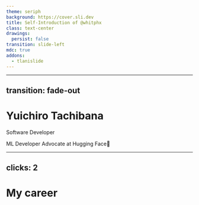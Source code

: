 ```yaml
---
theme: seriph
background: https://cover.sli.dev
title: Self-Introduction of @whitphx
class: text-center
drawings:
  persist: false
transition: slide-left
mdc: true
addons:
  - tlanislide
---
```


---
transition: fade-out
---

# Yuichiro Tachibana

Software Developer

ML Developer Advocate at Hugging Face🤗

---
clicks: 2
---

# My career

<SlidevTlanislide id="career-timeline" />

